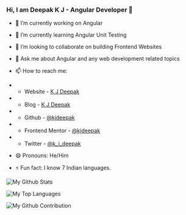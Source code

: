 ### Hi, I am Deepak K J - Angular Developer 👋


- 🔭 I’m currently working on Angular
- 🌱 I’m currently learning Angular Unit Testing
- 👯 I’m looking to collaborate on building Frontend Websites
- 💬 Ask me about Angular and any web development related topics
- 📫 How to reach me:
- - Website - [K J Deepak](https://kjdeepak.com/)
- - Blog - [K J Deepak](https://wanderingkj.wordpress.com/)
- - Github - [@kjdeepak](https://github.com/kjdeepak)
- - Frontend Mentor - [@kjdeepak](https://www.frontendmentor.io/profile/kjdeepak)
- - Twitter - [@k_j_deepak](https://www.twitter.com/k_j_deepak)

- 😄 Pronouns: He/Him
- ⚡ Fun fact: I know 7 Indian languages.

![My Github Stats](https://github-readme-stats.vercel.app/api?username=kjdeepak&show_icons=true&hide_border=true&bg_color=3D3D3D&title_color=00E6FE&icon_color=00E6FE&text_color=FFFFFF)

![My Top Languages](https://github-readme-stats.vercel.app/api/top-langs?username=kjdeepak&show_icons=true&hide_border=true&bg_color=3D3D3D&title_color=00E6FE&text_color=FFFFFF&locale=en&layout=compact)

![My Github Contribution](https://github-readme-streak-stats.herokuapp.com/?user=kjdeepak&hide_border=true&theme=black-ice&background=3D3D3D&stroke=00E6FE)
